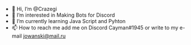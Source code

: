 - 👋 Hi, I’m @Crazegi
- 👀 I’m interested in Making Bots for Discord
- 🌱 I’m currently learning Java Script and Pyhton
- 📫 How to reach me add me on Discord Cayman#1945 or write to my e-mail jowanski@mail.ru

